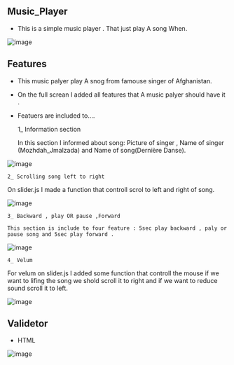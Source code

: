 ## Music_Player
  * This is a simple music player . That just play A song When.
  
![image](https://user-images.githubusercontent.com/100950189/193812142-668295d9-42f9-4d31-94f2-3c7c9b37959a.png)

## Features
 - This music palyer play A snog from famouse singer of Afghanistan.
 - On the full screan I added all features that A music palyer should have it .
 - Featuers are included to....
 
 
    1_ Information section
   
    In this section I informed about song: Picture of singer , Name of singer (Mozhdah_Jmalzada) and Name of song(Dernière Danse).

 ![image](https://user-images.githubusercontent.com/100950189/193814097-570a5182-6464-4fb3-a4a4-31fd15456333.png)

    2_ Scrolling song left to right
    
   On slider.js I made a function that controll scrol to left and right of song.
    
  ![image](https://user-images.githubusercontent.com/100950189/193815094-b62d1a8c-f3ff-444f-8005-c77120be48ad.png)

    
    3_ Backward , play OR pause ,Forward
    
    This section is include to four feature : 5sec play backward , paly or pause song and 5sec play forward .
    
   ![image](https://user-images.githubusercontent.com/100950189/193817083-05915745-a153-40e5-9f1c-8bc7711d98b4.png)
   
    4_ Velum

For velum on slider.js I added some function that controll the mouse if we want to lifing the song we shold scroll it to right
and if we want to reduce sound scroll it to left.

 ![image](https://user-images.githubusercontent.com/100950189/193818679-9146ba5d-ecb5-41ca-b493-5b12bb0762e0.png)

## Validetor 
 
 * HTML
 
![image](https://user-images.githubusercontent.com/100950189/194745163-24a07c85-53af-4a24-9348-0ee72d12bf6a.png)
